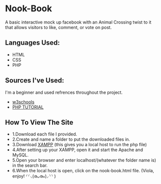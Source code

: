 # Nook-Book
A basic interactive mock up facebook with an Animal Crossing twist to it that allows visitors to like, comment, or vote on post.
## Languages Used:
- HTML
- CSS
- PHP
## Sources I've Used:
I'm a beginner and used refrences throughout the project.
- [w3schools](https://www.w3schools.com/)
- [PHP TUTORIAL](https://www.phptutorial.net/php-tutorial/php-radio-button/)
## How To View The Site
- 1.Download each file I provided.
- 2.Create and name a folder to put the downloaded files in.
- 3.Download [XAMPP](https://www.apachefriends.org/download.html) (this gives you a local host to run the php file)
- 4.After setting up your XAMPP, open it and start the Apache and MySQL.
- 5.Open your browser and enter localhost/(whatever the folder name is) in the search bar.
- 6.When the local host is open, click on the nook-book.html file. (Viola, enjoy! ⸂⸂⸜(രᴗര๑)⸝⸃⸃ )

